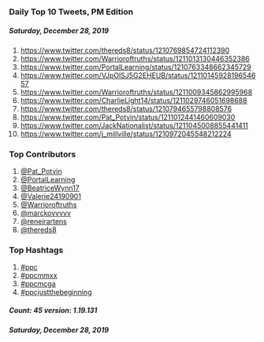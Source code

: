 ### Daily Top 10 Tweets, PM Edition
##### Saturday, December 28, 2019
 1) https://www.twitter.com/thereds8/status/1210769854724112390
 2) https://www.twitter.com/Warrioroftruths/status/1211013130446352386
 3) https://www.twitter.com/PortalLearning/status/1210763348662345729
 4) https://www.twitter.com/VJpOlSJ5G2EHEUB/status/1211014592819654657
 5) https://www.twitter.com/Warrioroftruths/status/1211009345862995968
 6) https://www.twitter.com/CharlieLight14/status/1211029746051698688
 7) https://www.twitter.com/thereds8/status/1210794655798808576
 8) https://www.twitter.com/Pat_Potvin/status/1211012441460609030
 9) https://www.twitter.com/JackNationalist/status/1211045008855441411
10) https://www.twitter.com/j_millville/status/1210972045548212224

### Top Contributors
  1) [@Pat_Potvin](https://www.twitter.com/Pat_Potvin)
  2) [@PortalLearning](https://www.twitter.com/PortalLearning)
  3) [@BeatriceWynn17](https://www.twitter.com/BeatriceWynn17)
  4) [@Valerie24190901](https://www.twitter.com/Valerie24190901)
  5) [@Warrioroftruths](https://www.twitter.com/Warrioroftruths)
  6) [@marckovvvvv](https://www.twitter.com/marckovvvvv)
  7) [@reneirartens](https://www.twitter.com/reneirartens)
  8) [@thereds8](https://www.twitter.com/thereds8)


### Top Hashtags

  1) [#ppc](https://www.twitter.com/hashtag/ppc)
  2) [#ppcmmxx](https://www.twitter.com/hashtag/ppcmmxx)
  3) [#ppcmcga](https://www.twitter.com/hashtag/ppcmcga)
  4) [#ppcjustthebeginning](https://www.twitter.com/hashtag/ppcjustthebeginning)

##### Count: 45	version: 1.19.131
##### Saturday, December 28, 2019

